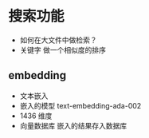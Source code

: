 # 搜索功能

- 如何在大文件中做检索？
- 关键字 做一个相似度的排序


## embedding
- 文本嵌入
- 嵌入的模型 text-embedding-ada-002
- 1436 维度
- 向量数据库
    嵌入的结果存入数据库